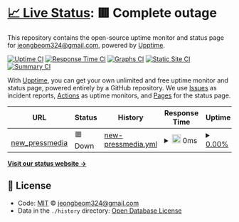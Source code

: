 # [📈 Live Status](https://jeongbeom324@gmail.com.github.io/upptime_test): <!--live status--> **🟥 Complete outage**

This repository contains the open-source uptime monitor and status page for [jeongbeom324@gmail.com](https://jeongbeom324@gmail.com.github.io/upptime_test), powered by [Upptime](https://github.com/upptime/upptime).

[![Uptime CI](https://github.com/koj-co/upptime/workflows/Uptime%20CI/badge.svg)](https://github.com/koj-co/upptime/actions?query=workflow%3A%22Uptime+CI%22)
[![Response Time CI](https://github.com/koj-co/upptime/workflows/Response%20Time%20CI/badge.svg)](https://github.com/koj-co/upptime/actions?query=workflow%3A%22Response+Time+CI%22)
[![Graphs CI](https://github.com/koj-co/upptime/workflows/Graphs%20CI/badge.svg)](https://github.com/koj-co/upptime/actions?query=workflow%3A%22Graphs+CI%22)
[![Static Site CI](https://github.com/koj-co/upptime/workflows/Static%20Site%20CI/badge.svg)](https://github.com/koj-co/upptime/actions?query=workflow%3A%22Static+Site+CI%22)
[![Summary CI](https://github.com/koj-co/upptime/workflows/Summary%20CI/badge.svg)](https://github.com/koj-co/upptime/actions?query=workflow%3A%22Summary+CI%22)

With [Upptime](https://upptime.js.org), you can get your own unlimited and free uptime monitor and status page, powered entirely by a GitHub repository. We use [Issues](https://github.com/jeongbeom324@gmail.com/upptime_test/issues) as incident reports, [Actions](https://github.com/jeongbeom324@gmail.com/upptime_test/actions) as uptime monitors, and [Pages](https://jeongbeom324@gmail.com.github.io/upptime_test) for the status page.

<!--start: status pages-->
<!-- This summary is generated by Upptime (https://github.com/upptime/upptime) -->
<!-- Do not edit this manually, your changes will be overwritten -->
<!-- prettier-ignore -->
| URL | Status | History | Response Time | Uptime |
| --- | ------ | ------- | ------------- | ------ |
| <img alt="" src="https://favicons.githubusercontent.com/13.125.155.96" height="13"> [new_pressmedia](http://13.125.155.96) | 🟥 Down | [new-pressmedia.yml](https://github.com/jeongbeom324/upptime_test/commits/HEAD/history/new-pressmedia.yml) | <details><summary><img alt="Response time graph" src="./graphs/new-pressmedia/response-time-week.png" height="20"> 0ms</summary><br><a href="https://jeongbeom324@gmail.com.github.io/upptime_test/history/new-pressmedia"><img alt="Response time 1234" src="https://img.shields.io/endpoint?url=https%3A%2F%2Fraw.githubusercontent.com%2Fjeongbeom324%2Fupptime_test%2FHEAD%2Fapi%2Fnew-pressmedia%2Fresponse-time.json"></a><br><a href="https://jeongbeom324@gmail.com.github.io/upptime_test/history/new-pressmedia"><img alt="24-hour response time 0" src="https://img.shields.io/endpoint?url=https%3A%2F%2Fraw.githubusercontent.com%2Fjeongbeom324%2Fupptime_test%2FHEAD%2Fapi%2Fnew-pressmedia%2Fresponse-time-day.json"></a><br><a href="https://jeongbeom324@gmail.com.github.io/upptime_test/history/new-pressmedia"><img alt="7-day response time 0" src="https://img.shields.io/endpoint?url=https%3A%2F%2Fraw.githubusercontent.com%2Fjeongbeom324%2Fupptime_test%2FHEAD%2Fapi%2Fnew-pressmedia%2Fresponse-time-week.json"></a><br><a href="https://jeongbeom324@gmail.com.github.io/upptime_test/history/new-pressmedia"><img alt="30-day response time 0" src="https://img.shields.io/endpoint?url=https%3A%2F%2Fraw.githubusercontent.com%2Fjeongbeom324%2Fupptime_test%2FHEAD%2Fapi%2Fnew-pressmedia%2Fresponse-time-month.json"></a><br><a href="https://jeongbeom324@gmail.com.github.io/upptime_test/history/new-pressmedia"><img alt="1-year response time 1234" src="https://img.shields.io/endpoint?url=https%3A%2F%2Fraw.githubusercontent.com%2Fjeongbeom324%2Fupptime_test%2FHEAD%2Fapi%2Fnew-pressmedia%2Fresponse-time-year.json"></a></details> | <details><summary><a href="https://jeongbeom324@gmail.com.github.io/upptime_test/history/new-pressmedia">0.00%</a></summary><a href="https://jeongbeom324@gmail.com.github.io/upptime_test/history/new-pressmedia"><img alt="All-time uptime 38.65%" src="https://img.shields.io/endpoint?url=https%3A%2F%2Fraw.githubusercontent.com%2Fjeongbeom324%2Fupptime_test%2FHEAD%2Fapi%2Fnew-pressmedia%2Fuptime.json"></a><br><a href="https://jeongbeom324@gmail.com.github.io/upptime_test/history/new-pressmedia"><img alt="24-hour uptime 0.00%" src="https://img.shields.io/endpoint?url=https%3A%2F%2Fraw.githubusercontent.com%2Fjeongbeom324%2Fupptime_test%2FHEAD%2Fapi%2Fnew-pressmedia%2Fuptime-day.json"></a><br><a href="https://jeongbeom324@gmail.com.github.io/upptime_test/history/new-pressmedia"><img alt="7-day uptime 0.00%" src="https://img.shields.io/endpoint?url=https%3A%2F%2Fraw.githubusercontent.com%2Fjeongbeom324%2Fupptime_test%2FHEAD%2Fapi%2Fnew-pressmedia%2Fuptime-week.json"></a><br><a href="https://jeongbeom324@gmail.com.github.io/upptime_test/history/new-pressmedia"><img alt="30-day uptime 4.67%" src="https://img.shields.io/endpoint?url=https%3A%2F%2Fraw.githubusercontent.com%2Fjeongbeom324%2Fupptime_test%2FHEAD%2Fapi%2Fnew-pressmedia%2Fuptime-month.json"></a><br><a href="https://jeongbeom324@gmail.com.github.io/upptime_test/history/new-pressmedia"><img alt="1-year uptime 38.65%" src="https://img.shields.io/endpoint?url=https%3A%2F%2Fraw.githubusercontent.com%2Fjeongbeom324%2Fupptime_test%2FHEAD%2Fapi%2Fnew-pressmedia%2Fuptime-year.json"></a></details>

<!--end: status pages-->

[**Visit our status website →**](https://jeongbeom324@gmail.com.github.io/upptime_test)

## 📄 License

- Code: [MIT](./LICENSE) © [jeongbeom324@gmail.com](https://jeongbeom324@gmail.com.github.io/upptime_test)
- Data in the `./history` directory: [Open Database License](https://opendatacommons.org/licenses/odbl/1-0/)
